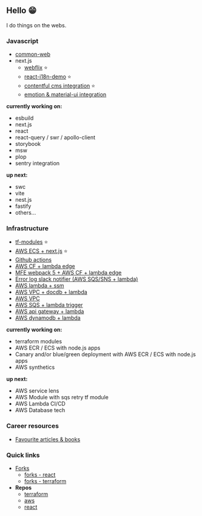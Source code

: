 ## Hello 😁 

I do things on the webs.

### Javascript

- [common-web](https://github.com/Jareechang/common-web)
- next.js
   - [webflix](https://github.com/Jareechang/webflix) ⭐️
   - [react-i18n-demo](https://github.com/Jareechang/react-i18next-demo) ⭐️
   - [contentful cms integration](https://github.com/Jareechang/nextjs-contentful) ⭐️
   - [emotion & material-ui integration](https://github.com/Jareechang/example-nextjs-emotion11-material-ui)

**currently working on:**
- esbuild
- next.js
- react 
- react-query / swr / apollo-client
- storybook
- msw 
- plop
- sentry integration

**up next:**
- swc
- vite 
- nest.js
- fastify 
- others...

### Infrastructure

- [tf-modules](https://github.com/Jareechang/tf-modules) ⭐️ 
- [AWS ECS + next.js](https://github.com/Jareechang/ecs-nextjs) ⭐️ 
- [Github actions](https://github.com/Jareechang/github-actions-demo)
- [AWS CF + lambda edge](https://github.com/Jareechang/react-i18next-demo)
- [MFE webpack 5 + AWS CF + lambda edge](https://github.com/Jareechang/webpack-5-mod-federation-poc)
- [Error log slack notifier (AWS SQS/SNS + lambda)](https://github.com/Jareechang/lambda-process-cw-logs)
- [AWS lambda + ssm](https://github.com/Jareechang/lambda-ssm)
- [AWS VPC + docdb + lambda](https://github.com/Jareechang/aws-vpc-docdb)
- [AWS VPC](https://github.com/Jareechang/aws-vpc)
- [AWS SQS + lambda trigger](https://github.com/Jareechang/sqs-trigger-lambda-nodejs)
- [AWS api gateway + lambda](https://github.com/Jareechang/api-gateway-lamba)
- [AWS dynamodb + lambda](https://github.com/Jareechang/lambda-dynamodb-nodejs)

**currently working on:**

- terraform modules
- AWS ECR / ECS with node.js apps 
- Canary and/or blue/green deployment with AWS ECR / ECS with node.js apps 
- AWS synthetics

**up next:**

- AWS service lens 
- AWS Module with sqs retry tf module 
- AWS Lambda CI/CD
- AWS Database tech

### Career resources

- [Favourite articles & books](https://github.com/Jareechang/awesome-technical-leadership-and-career-resources)

### Quick links

- [Forks](https://github.com/Jareechang?tab=repositories&q=&type=fork)  
  - [forks - react](https://github.com/Jareechang?tab=repositories&q=react&type=fork&language=&sort=)  
  - [forks - terraform](https://github.com/search?q=user%3AJareechang+in%3Areadme+%22terraform%22&type=repositories)  
- **Repos**  
  - [terraform](https://github.com/search?q=user%3AJareechang+in%3Areadme+%22terraform%22&type=repositories)  
  - [aws](https://github.com/search?q=user%3AJareechang+in%3Areadme++%22aws%22&type=Repositories)  
  - [react](https://github.com/search?p=2&q=user%3AJareechang+in%3Areadme++%22react%22&type=Repositories)  

